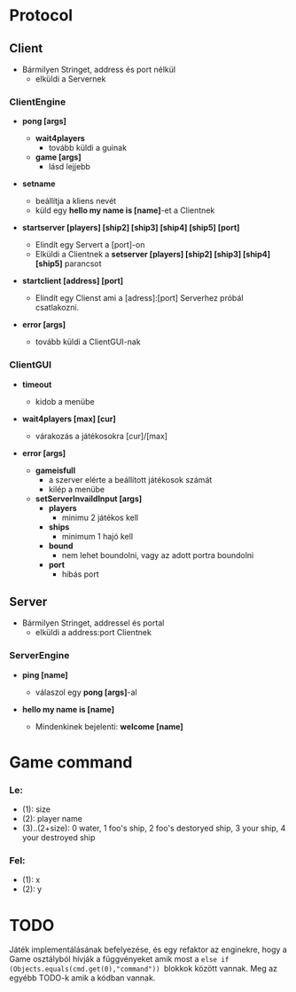 # Protocol

## Client

- Bármilyen Stringet, address és port nélkül
    - elküldi a Servernek

### ClientEngine

- **pong [args]**
    - **wait4players**
        - tovább küldi a guinak
    - **game [args]**
        - lásd lejjebb

- **setname**
    - beállítja a kliens nevét 
    - küld egy **hello my name is [name]**-et a Clientnek

- **startserver [players] [ship2] [ship3] [ship4] [ship5] [port]**
    - Elindít egy Servert a [port]-on
    - Elküldi a Clientnek a **setserver [players] [ship2] [ship3] [ship4] [ship5]** parancsot

- **startclient [address] [port]**
    - Elindít egy Clienst ami a [adress]:[port] Serverhez próbál csatlakozni.

- **error [args]**
    - tovább küldi a ClientGUI-nak

### ClientGUI
    
- **timeout**
    - kidob a menübe

- **wait4players [max] [cur]**
    - várakozás a játékosokra  [cur]/[max]

- **error [args]**
    - **gameisfull**
        - a szerver elérte a beállított játékosok számát
        - kilép a menübe
    - **setServerInvaildInput [args]**
        - **players**
            - minimu 2 játékos kell
        - **ships** 
            - minimum 1 hajó kell
        - **bound**
            - nem lehet boundolni, vagy az adott portra boundolni
        - **port**
            - hibás port


## Server

- Bármilyen Stringet, addressel és portal
    - elküldi a address:port Clientnek

### ServerEngine

- **ping [name]**
    - válaszol egy **pong [args]**-al

- **hello my name is [name]**
    - Mindenkinek bejelenti: **welcome [name]**


# Game command

### Le:

- (1): size
- (2): player name
- (3)..(2+size): 0 water, 1 foo's ship, 2 foo's destoryed ship, 3 your ship, 4 your destroyed ship

### Fel:
- (1): x
- (2): y


# TODO

Játék implementálásának befelyezése, 
és egy refaktor az enginekre, hogy a Game osztályból hívják a függvényeket amik most a ```else if (Objects.equals(cmd.get(0),"command")) ```blokkok között vannak.
Meg az egyébb TODO-k amik a kódban vannak.